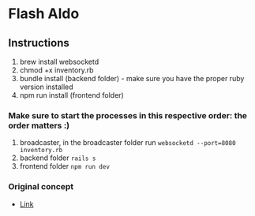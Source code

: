 # Flash Aldo

## Instructions

1. brew install websocketd
2. chmod +x inventory.rb
3. bundle install (backend folder) - make sure you have the proper ruby version installed
4. npm run install (frontend folder)

### Make sure to start the processes in this respective order: the order matters :)

1. broadcaster, in the broadcaster folder run `websocketd --port=8080 inventory.rb`
2. backend folder `rails s`
3. frontend folder `npm run dev`

### Original concept

- [Link](https://github.com/mathieugagne/shoe-store)
